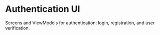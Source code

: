 # Authentication UI
Screens and ViewModels for authentication: login, registration, and user verification.
